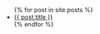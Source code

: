 <ul>
  {% for post in site.posts %}
    <li>
      <a href="{{ /:year/:month/:day/:title }}">{{ post.title }}</a>
    </li>
  {% endfor %}
</ul>
